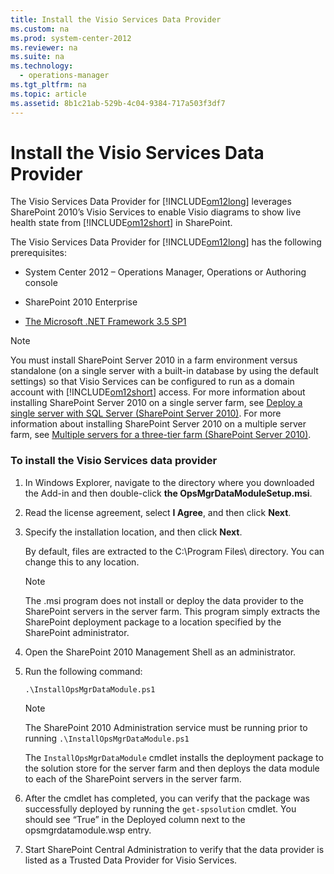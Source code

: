 ```yaml
---
title: Install the Visio Services Data Provider
ms.custom: na
ms.prod: system-center-2012
ms.reviewer: na
ms.suite: na
ms.technology: 
  - operations-manager
ms.tgt_pltfrm: na
ms.topic: article
ms.assetid: 8b1c21ab-529b-4c04-9384-717a503f3df7
---
```

# Install the Visio Services Data Provider
The Visio Services Data Provider for [!INCLUDE[om12long](../Token/om12long_md.md)] leverages SharePoint 2010’s Visio Services to enable Visio diagrams to show live health state from [!INCLUDE[om12short](../Token/om12short_md.md)] in SharePoint.

The Visio Services Data Provider for [!INCLUDE[om12long](../Token/om12long_md.md)] has the following prerequisites:

-   System Center 2012 – Operations Manager, Operations or Authoring console

-   SharePoint 2010 Enterprise

-   [The Microsoft .NET Framework 3.5 SP1](http://go.microsoft.com/fwlink/?LinkID=131605)

> [!NOTE]
> You must install SharePoint Server 2010 in a farm environment versus standalone \(on a single server with a built\-in database by using the default settings\) so that Visio Services can be configured to run as a domain account with [!INCLUDE[om12short](../Token/om12short_md.md)] access. For more information about installing SharePoint Server 2010 on a single server farm, see [Deploy a single server with SQL Server \(SharePoint Server 2010\)](http://go.microsoft.com/fwlink/?LinkID=102798). For more information about installing SharePoint Server 2010 on a multiple server farm, see [Multiple servers for a three\-tier farm \(SharePoint Server 2010\)](http://go.microsoft.com/fwlink/?LinkID=244297).

### To install the Visio Services data provider

1.  In Windows Explorer, navigate to the directory where you downloaded the Add\-in and then double\-click **the OpsMgrDataModuleSetup.msi**.

2.  Read the license agreement, select **I Agree**, and then click **Next**.

3.  Specify the installation location, and then click **Next**.

    By default, files are extracted to the C:\\Program Files\\ directory. You can change this to any location.

    > [!NOTE]
    > The .msi program does not install or deploy the data provider to the SharePoint servers in the server farm. This program simply extracts the SharePoint deployment package to a location specified by the SharePoint administrator.

4.  Open the SharePoint 2010 Management Shell as an administrator.

5.  Run the following command:

    ```
    .\InstallOpsMgrDataModule.ps1
    ```

    > [!NOTE]
    > The SharePoint 2010 Administration service must be running prior to running `.\InstallOpsMgrDataModule.ps1`

    The `InstallOpsMgrDataModule` cmdlet installs the deployment package to the solution store for the server farm and then deploys the data module to each of the SharePoint servers in the server farm.

6.  After the cmdlet has completed, you can verify that the package was successfully deployed by running the `get-spsolution` cmdlet. You should see “True” in the Deployed column next to the opsmgrdatamodule.wsp entry.

7.  Start SharePoint Central Administration to verify that the data provider is listed as a Trusted Data Provider for Visio Services.

